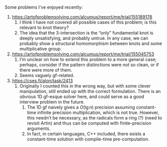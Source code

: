 Some problems I’ve enjoyed recently:

1. <https://artofproblemsolving.com/alcumus/report/me/trial/155189178>
	1. I think I have not covered all possible cases of this problem; is this relevant to knot theory?
	2. The idea that the 3-intersection is the “only” fundamental knot is deeply unsatisfying, and probably untrue. In any case, we can probably show a structural homomorphism between knots and some multiplicative group.
2. <https://artofproblemsolving.com/alcumus/report/me/trial/155045753>
	1. I’m unclear on how to extend this problem to a more general case; perhaps, consider if the pattern distinctions were not so clean, or if there were more of them.
	2. Seems vaguely gf-related.
3. <https://cses.fi/alon/task/2413>
	1. Originally I counted this in the wrong way, but with some clever manipulation, still ended up with the correct formulation. There is an obvious 1D gf-esque solver here, and could serve as a good interview problem in the future.
		1. The 1D gf naively gives a $O(\lg n)$ precision assuming constant-time infinite precision multiplication, which is not true. However, this needn’t be necessary, as the radicals form a ring (?) (need to revisit Artin) and thus can be computed with finite-precision arguments.
		2. In fact, in certain languages, C++ included, there exists a constant-time solution with compile-time pre-computation.
